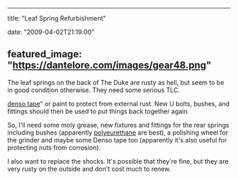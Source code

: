
---
title: "Leaf Spring Refurbishment"

date: "2009-04-02T21:19:00"

featured_image: "https://dantelore.com/images/gear48.png"
---


The leaf springs on the back of The Duke are rusty as hell, but seem to be in good condition otherwise.  They need some serious TLC.

<a href="http://www.tapes-direct.co.uk/index.php?main_page=product_info&products_id=985">denso tape</a>" or paint to protect from external rust.  New U bolts, bushes, and fittings should then be used to put things back together again.

So, I'll need some moly grease, new fixtures and fittings for the rear springs including bushes (apparently <a href="http://www.lrseries.com/shop/product/listing/17265/DC7104-BLACK-POLYURETHANE-BUSH-KIT-SERIES-3-LWB.html">polyeurethane</a> are best), a polishing wheel for the grinder and maybe some Denso tape too (apparently it's also useful for protecting nuts from corrosion).

I also want to replace the shocks.  It's possible that they're fine, but they are very rusty on the outside and don't cost much to renew.